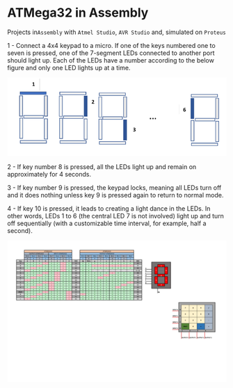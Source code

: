 # ATMega32 in Assembly

Projects in`Assembly` with `Atmel Studio`, `AVR Studio` and, simulated on `Proteus`

1 - Connect a 4x4 keypad to a micro. If one of the keys numbered one to seven is pressed, one of the 7-segment LEDs connected to another port should light up. Each of the LEDs have a number according to the below figure and only one LED lights up at a time.

![images](ref.png)

2 - If key number 8 is pressed, all the LEDs light up and remain on approximately for 4 seconds.

3 - If key number 9 is pressed, the keypad locks, meaning all LEDs turn off and it does nothing unless key 9 is pressed again to return to normal mode.

4 - If key 10 is pressed, it leads to creating a light dance in the LEDs. In other words, LEDs 1 to 6 (the central LED 7 is not involved) light up and turn off sequentially (with a customizable time interval, for example, half a second).

![images](convertor.png)
